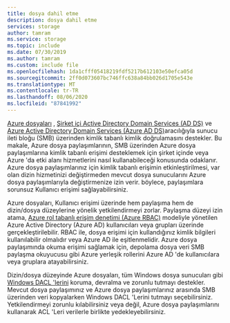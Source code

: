 ```yaml
---
title: dosya dahil etme
description: dosya dahil etme
services: storage
author: tamram
ms.service: storage
ms.topic: include
ms.date: 07/30/2019
ms.author: tamram
ms.custom: include file
ms.openlocfilehash: 1da1cfff05418219fdf5217b612103e50efca05d
ms.sourcegitcommit: 2ff0d073607bc746ffc638a84bb026d1705e543e
ms.translationtype: MT
ms.contentlocale: tr-TR
ms.lasthandoff: 08/06/2020
ms.locfileid: "87841992"
---
```

[Azure dosyaları](../articles/storage/files/storage-files-introduction.md) , [Şirket içi Active Directory Domain Services (AD DS)](https://docs.microsoft.com/windows-server/identity/ad-ds/get-started/virtual-dc/active-directory-domain-services-overview) ve [Azure Active Directory Domain Services (Azure AD DS)](../articles/active-directory-domain-services/overview.md)aracılığıyla sunucu ileti bloğu (SMB) üzerinden kimlik tabanlı kimlik doğrulamasını destekler. Bu makale, Azure dosya paylaşımlarının, SMB üzerinden Azure dosya paylaşımlarına kimlik tabanlı erişimi desteklemek için şirket içinde veya Azure 'da etki alanı hizmetlerini nasıl kullanabileceği konusunda odaklanır. Azure dosya paylaşımlarınız için kimlik tabanlı erişimin etkinleştirilmesi, var olan dizin hizmetinizi değiştirmeden mevcut dosya sunucularını Azure dosya paylaşımlarıyla değiştirmenize izin verir. böylece, paylaşımlara sorunsuz Kullanıcı erişimi sağlayabilirsiniz. 

Azure dosyaları, Kullanıcı erişimi üzerinde hem paylaşıma hem de dizin/dosya düzeylerine yönelik yetkilendirmeyi zorlar. Paylaşma düzeyi izin atama, [Azure rol tabanlı erişim denetimi (Azure RBAC)](../articles/role-based-access-control/overview.md) modeliyle yönetilen Azure Active Directory (Azure AD) kullanıcıları veya grupları üzerinde gerçekleştirilebilir. RBAC ile, dosya erişimi için kullandığınız kimlik bilgileri kullanılabilir olmalıdır veya Azure AD ile eşitlenmelidir. Azure dosya paylaşımında okuma erişimi sağlamak için, depolama dosya veri SMB paylaşma okuyucusu gibi Azure yerleşik rollerini Azure AD 'de kullanıcılara veya gruplara atayabilirsiniz.

Dizin/dosya düzeyinde Azure dosyaları, tüm Windows dosya sunucuları gibi [Windows DACL 'lerini](https://docs.microsoft.com/windows/win32/secauthz/access-control-lists) koruma, devralma ve zorunlu tutmayı destekler. Mevcut dosya paylaşımınız ve Azure dosya paylaşımlarınız arasında SMB üzerinden veri kopyalarken Windows DACL 'Lerini tutmayı seçebilirsiniz. Yetkilendirmeyi zorunlu kılabilirsiniz veya değil, Azure dosya paylaşımlarını kullanarak ACL 'Leri verilerle birlikte yedekleyebilirsiniz. 
